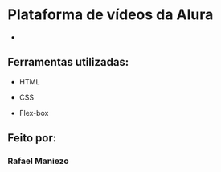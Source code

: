 # Plataforma de vídeos da Alura
* 

## Ferramentas utilizadas:

* HTML

* CSS

* Flex-box

## Feito por:

### Rafael Maniezo
